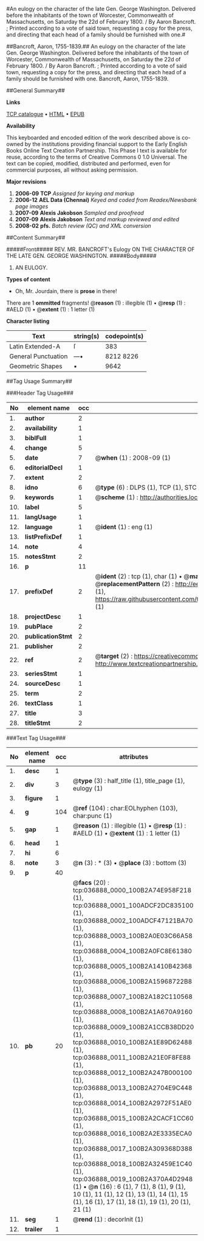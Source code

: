 #An eulogy on the character of the late Gen. George Washington. Delivered before the inhabitants of the town of Worcester, Commonwealth of Massachusetts, on Saturday the 22d of February 1800. / By Aaron Bancroft. ; Printed according to a vote of said town, requesting a copy for the press, and directing that each head of a family should be furnished with one.#

##Bancroft, Aaron, 1755-1839.##
An eulogy on the character of the late Gen. George Washington. Delivered before the inhabitants of the town of Worcester, Commonwealth of Massachusetts, on Saturday the 22d of February 1800. / By Aaron Bancroft. ; Printed according to a vote of said town, requesting a copy for the press, and directing that each head of a family should be furnished with one.
Bancroft, Aaron, 1755-1839.

##General Summary##

**Links**

[TCP catalogue](http://www.ota.ox.ac.uk/tcp/)  • 
[HTML](http://tei.it.ox.ac.uk/tcp/Texts-HTML/free/N27/N27674.html)  • 
[EPUB](http://tei.it.ox.ac.uk/tcp/Texts-EPUB/free/N27/N27674.epub)

**Availability**

This keyboarded and encoded edition of the
	       work described above is co-owned by the institutions
	       providing financial support to the Early English Books
	       Online Text Creation Partnership. This Phase I text is
	       available for reuse, according to the terms of Creative
	       Commons 0 1.0 Universal. The text can be copied,
	       modified, distributed and performed, even for
	       commercial purposes, all without asking permission.

**Major revisions**

1. __2006-09__ __TCP__ *Assigned for keying and markup*
1. __2006-12__ __AEL Data (Chennai)__ *Keyed and coded from Readex/Newsbank page images*
1. __2007-09__ __Alexis Jakobson__ *Sampled and proofread*
1. __2007-09__ __Alexis Jakobson__ *Text and markup reviewed and edited*
1. __2008-02__ __pfs.__ *Batch review (QC) and XML conversion*

##Content Summary##

#####Front#####
REV. MR. BANCROFT's Eulogy ON THE CHARACTER OF THE LATE GEN. GEORGE WASHINGTON.
#####Body#####

1. AN EULOGY.

**Types of content**

  * Oh, Mr. Jourdain, there is **prose** in there!

There are 1 **ommitted** fragments! 
 @__reason__ (1) : illegible (1)  •  @__resp__ (1) : #AELD (1)  •  @__extent__ (1) : 1 letter (1)

**Character listing**


|Text|string(s)|codepoint(s)|
|---|---|---|
|Latin Extended-A|ſ|383|
|General Punctuation|—•|8212 8226|
|Geometric Shapes|▪|9642|

##Tag Usage Summary##

###Header Tag Usage###

|No|element name|occ|attributes|
|---|---|---|---|
|1.|__author__|2||
|2.|__availability__|1||
|3.|__biblFull__|1||
|4.|__change__|5||
|5.|__date__|7| @__when__ (1) : 2008-09 (1)|
|6.|__editorialDecl__|1||
|7.|__extent__|2||
|8.|__idno__|6| @__type__ (6) : DLPS (1), TCP (1), STC (1), NOTIS (1), IMAGE-SET (1), EVANS-CITATION (1)|
|9.|__keywords__|1| @__scheme__ (1) : http://authorities.loc.gov/ (1)|
|10.|__label__|5||
|11.|__langUsage__|1||
|12.|__language__|1| @__ident__ (1) : eng (1)|
|13.|__listPrefixDef__|1||
|14.|__note__|4||
|15.|__notesStmt__|2||
|16.|__p__|11||
|17.|__prefixDef__|2| @__ident__ (2) : tcp (1), char (1)  •  @__matchPattern__ (2) : ([0-9\-]+):([0-9IVX]+) (1), (.+) (1)  •  @__replacementPattern__ (2) : http://eebo.chadwyck.com/downloadtiff?vid=$1&page=$2 (1), https://raw.githubusercontent.com/textcreationpartnership/Texts/master/tcpchars.xml#$1 (1)|
|18.|__projectDesc__|1||
|19.|__pubPlace__|2||
|20.|__publicationStmt__|2||
|21.|__publisher__|2||
|22.|__ref__|2| @__target__ (2) : https://creativecommons.org/publicdomain/zero/1.0/ (1), http://www.textcreationpartnership.org/docs/. (1)|
|23.|__seriesStmt__|1||
|24.|__sourceDesc__|1||
|25.|__term__|2||
|26.|__textClass__|1||
|27.|__title__|3||
|28.|__titleStmt__|2||


###Text Tag Usage###

|No|element name|occ|attributes|
|---|---|---|---|
|1.|__desc__|1||
|2.|__div__|3| @__type__ (3) : half_title (1), title_page (1), eulogy (1)|
|3.|__figure__|1||
|4.|__g__|104| @__ref__ (104) : char:EOLhyphen (103), char:punc (1)|
|5.|__gap__|1| @__reason__ (1) : illegible (1)  •  @__resp__ (1) : #AELD (1)  •  @__extent__ (1) : 1 letter (1)|
|6.|__head__|1||
|7.|__hi__|6||
|8.|__note__|3| @__n__ (3) : * (3)  •  @__place__ (3) : bottom (3)|
|9.|__p__|40||
|10.|__pb__|20| @__facs__ (20) : tcp:036888_0000_100B2A74E958F218 (1), tcp:036888_0001_100ADCF2DC835100 (1), tcp:036888_0002_100ADCF47121BA70 (1), tcp:036888_0003_100B2A0E03C66A58 (1), tcp:036888_0004_100B2A0FC8E61380 (1), tcp:036888_0005_100B2A1410B42368 (1), tcp:036888_0006_100B2A15968722B8 (1), tcp:036888_0007_100B2A182C110568 (1), tcp:036888_0008_100B2A1A670A9160 (1), tcp:036888_0009_100B2A1CCB38DD20 (1), tcp:036888_0010_100B2A1E89D62488 (1), tcp:036888_0011_100B2A21E0F8FE88 (1), tcp:036888_0012_100B2A247B000100 (1), tcp:036888_0013_100B2A2704E9C448 (1), tcp:036888_0014_100B2A2972F51AE0 (1), tcp:036888_0015_100B2A2CACF1CC60 (1), tcp:036888_0016_100B2A2E3335ECA0 (1), tcp:036888_0017_100B2A309368D388 (1), tcp:036888_0018_100B2A32459E1C40 (1), tcp:036888_0019_100B2A370A4D2948 (1)  •  @__n__ (16) : 6 (1), 7 (1), 8 (1), 9 (1), 10 (1), 11 (1), 12 (1), 13 (1), 14 (1), 15 (1), 16 (1), 17 (1), 18 (1), 19 (1), 20 (1), 21 (1)|
|11.|__seg__|1| @__rend__ (1) : decorInit (1)|
|12.|__trailer__|1||
